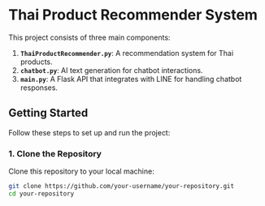 # Thai Product Recommender System

This project consists of three main components:

1. **`ThaiProductRecommender.py`**: A recommendation system for Thai products.
2. **`chatbot.py`**: AI text generation for chatbot interactions.
3. **`main.py`**: A Flask API that integrates with LINE for handling chatbot responses.

## Getting Started

Follow these steps to set up and run the project:

### 1. Clone the Repository

Clone this repository to your local machine:

```bash
git clone https://github.com/your-username/your-repository.git
cd your-repository
